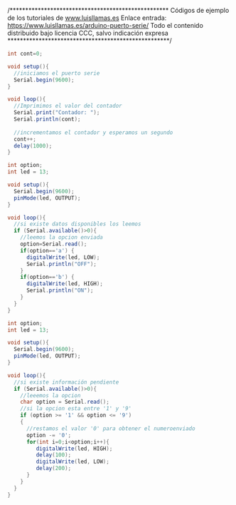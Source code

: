 /***************************************************
Códigos de ejemplo de los tutoriales de www.luisllamas.es
Enlace entrada: https://www.luisllamas.es/arduino-puerto-serie/
Todo el contenido distribuido bajo licencia CCC, salvo indicación expresa
****************************************************/

```csharp
int cont=0;

void setup(){
  //iniciamos el puerto serie
  Serial.begin(9600);
}

void loop(){
  //Imprimimos el valor del contador
  Serial.print("Contador: ");
  Serial.println(cont);
  
  //incrementamos el contador y esperamos un segundo
  cont++;
  delay(1000);
}
```

```csharp
int option;
int led = 13;

void setup(){
  Serial.begin(9600);
  pinMode(led, OUTPUT); 
}

void loop(){
  //si existe datos disponibles los leemos
  if (Serial.available()>0){
    //leemos la opcion enviada
    option=Serial.read();
    if(option=='a') {
      digitalWrite(led, LOW);
      Serial.println("OFF");
    }
    if(option=='b') {
      digitalWrite(led, HIGH);
      Serial.println("ON");
    }
  }
}
```

```csharp
int option;
int led = 13;

void setup(){
  Serial.begin(9600);
  pinMode(led, OUTPUT); 
}

void loop(){
  //si existe información pendiente
  if (Serial.available()>0){
    //leeemos la opcion
    char option = Serial.read();
    //si la opcion esta entre '1' y '9'
    if (option >= '1' && option <= '9')
    {
      //restamos el valor '0' para obtener el numeroenviado
      option -= '0';
      for(int i=0;i<option;i++){
         digitalWrite(led, HIGH);
         delay(100);
         digitalWrite(led, LOW);
         delay(200);
      }
    }
  }
}
```
